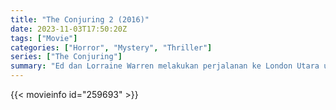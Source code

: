 ```yaml
---
title: "The Conjuring 2 (2016)"
date: 2023-11-03T17:50:20Z
tags: ["Movie"]
categories: ["Horror", "Mystery", "Thriller"]
series: ["The Conjuring"]
summary: "Ed dan Lorraine Warren melakukan perjalanan ke London Utara untuk membantu seorang ibu tunggal membesarkan empat anak sendirian di sebuah rumah yang diganggu oleh roh supernatural."
---
```


<mux-player stream-type="on-demand"
src="https://kp3d-my.sharepoint.com/personal/ryoo_kp3d_onmicrosoft_com/_layouts/15/download.aspx?share=EVrLZJhF945Pusg1MKCt8eUBdR0UFKOMPAkoYQzJpJhiHQ" prefer-playback="mse" controls>

</mux-player>


{{< movieinfo id="259693" >}}

<script src="https://cdn.jsdelivr.net/npm/@mux/mux-player"></script>

 <script type="application/ld+json ">
{
"@context": "https://schema.org/",
"@type": "VideoObject",
"name": "The Conjuring 2",
"contentUrl": "https://stream.mux.com/3S34A458WTg1psijisKH6as3k8A2RM43rMaJiZYw58o.m3u8",
"thumbnailUrl": "https://www.themoviedb.org/t/p/original/gadbJycssBbFNVtJIbu5Yci8I7F.jpg?width=314&fit_mode=preserve&time=25",
"uploadDate": "2023-11-03T17:50:20Z",
}

</script>




